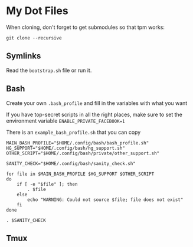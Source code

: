 # My Dot Files

When cloning, don't forget to get submodules so that tpm works:

```
git clone --recursive
```


## Symlinks

Read the `bootstrap.sh` file or run it.


## Bash

Create your own `.bash_profile` and fill in the variables with what you want

If you have top-secret scripts in all the right places, make sure to set the environment variable
`ENABLE_PRIVATE_FACEBOOK=1`

There is an `example_bash_profile.sh` that you can copy

```
MAIN_BASH_PROFILE="$HOME/.config/bash/bash_profile.sh"
HG_SUPPORT="$HOME/.config/bash/hg_support.sh"
OTHER_SCRIPT="$HOME/.config/bash/private/other_support.sh"

SANITY_CHECK="$HOME/.config/bash/sanity_check.sh"

for file in $MAIN_BASH_PROFILE $HG_SUPPORT $OTHER_SCRIPT
do
    if [ -e "$file" ]; then
        . $file
    else
        echo "WARNING: Could not source $file; file does not exist"
    fi
done

. $SANITY_CHECK
```

## Tmux

